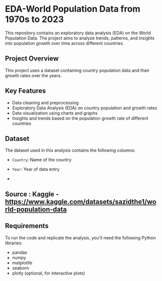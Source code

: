 # EDA-World Population Data from 1970s to 2023

This repository contains an exploratory data analysis (EDA) on the World Population Data. The project aims to analyze trends, patterns, and insights into population growth over time across different countries.

## Project Overview

This project uses a dataset containing country population data and their growth rates over the years.

## Key Features

- Data cleaning and preprocessing
- Exploratory Data Analysis (EDA) on country population and growth rates
- Data visualization using charts and graphs
- Insights and trends based on the population growth rate of different countries

## Dataset

The dataset used in this analysis contains the following columns:
- `Country`: Name of the country
- `Year`: Year of data entry

- 
## Source : Kaggle - https://www.kaggle.com/datasets/sazidthe1/world-population-data

## Requirements

To run the code and replicate the analysis, you'll need the following Python libraries:
- pandas
- numpy
- matplotlib
- seaborn
- plotly (optional, for interactive plots)
